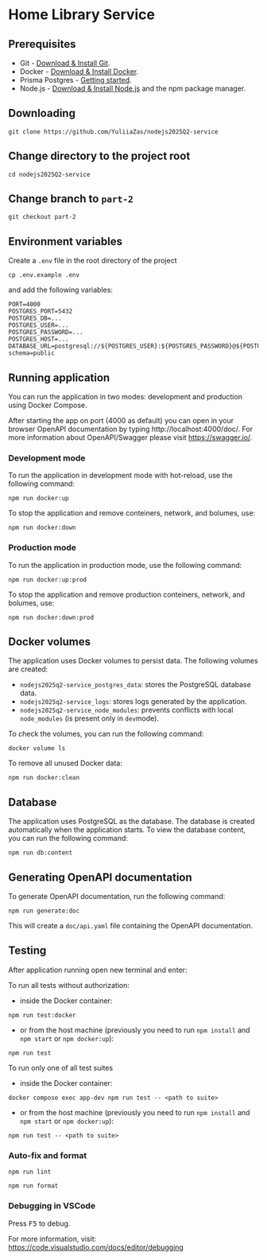 # Home Library Service

## Prerequisites

- Git - [Download & Install Git](https://git-scm.com/downloads).
- Docker - [Download & Install Docker](https://www.docker.com/get-started).
- Prisma Postgres - [Getting started](https://www.prisma.io/docs/postgres/introduction/getting-started).
- Node.js - [Download & Install Node.js](https://nodejs.org/en/download/) and the npm package manager.

## Downloading

```
git clone https://github.com/YuliiaZas/nodejs2025Q2-service
```

## Change directory to the project root

```
cd nodejs2025Q2-service
```
## Change branch to `part-2`

```
git checkout part-2
```

## Environment variables
Create a `.env` file in the root directory of the project

```
cp .env.example .env
```

and add the following variables:

```
PORT=4000
POSTGRES_PORT=5432
POSTGRES_DB=...
POSTGRES_USER=...
POSTGRES_PASSWORD=...
POSTGRES_HOST=...
DATABASE_URL=postgresql://${POSTGRES_USER}:${POSTGRES_PASSWORD}@${POSTGRES_HOST}:${POSTGRES_PORT}/${POSTGRES_DB}?schema=public
```

## Running application

You can run the application in two modes: development and production using Docker Compose.

After starting the app on port (4000 as default) you can open
in your browser OpenAPI documentation by typing http://localhost:4000/doc/.
For more information about OpenAPI/Swagger please visit https://swagger.io/.

### Development mode

To run the application in development mode with hot-reload, use the following command:

```
npm run docker:up
```

To stop the application and remove conteiners, network, and bolumes, use:

```
npm run docker:down
```
### Production mode

To run the application in production mode, use the following command:

```
npm run docker:up:prod
```

To stop the application and remove production conteiners, network, and bolumes, use:

```
npm run docker:down:prod
```

## Docker volumes

The application uses Docker volumes to persist data. The following volumes are created:
- `nodejs2025q2-service_postgres_data`: stores the PostgreSQL database data.
- `nodejs2025q2-service_logs`: stores logs generated by the application.
- `nodejs2025q2-service_node_modules`: prevents conflicts with local `node_modules` (is present only in `dev`mode).

To check the volumes, you can run the following command:

```
docker volume ls
```

To remove all unused Docker data:
```
npm run docker:clean
```

## Database

The application uses PostgreSQL as the database. The database is created automatically when the application starts.
To view the database content, you can run the following command:

```
npm run db:content
```


## Generating OpenAPI documentation
To generate OpenAPI documentation, run the following command:

```
npm run generate:doc
```
This will create a `doc/api.yaml` file containing the OpenAPI documentation.

## Testing

After application running open new terminal and enter:

To run all tests without authorization:
- inside the Docker container:
```
npm run test:docker
```

- or from the host machine (previously you need to run `npm install` and `npm start` or `npm docker:up`):
```
npm run test
```

To run only one of all test suites
- inside the Docker container:
```
docker compose exec app-dev npm run test -- <path to suite>
```

- or from the host machine (previously you need to run `npm install` and `npm start` or `npm docker:up`):
```
npm run test -- <path to suite>
```

### Auto-fix and format

```
npm run lint
```

```
npm run format
```

### Debugging in VSCode

Press <kbd>F5</kbd> to debug.

For more information, visit: https://code.visualstudio.com/docs/editor/debugging
